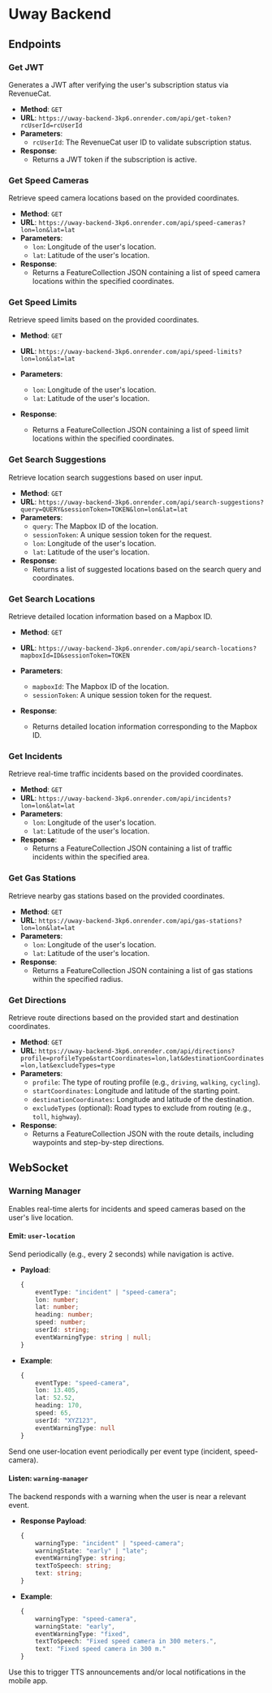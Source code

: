 # Uway Backend

## Endpoints

### Get JWT

Generates a JWT after verifying the user's subscription status via RevenueCat.

-   **Method**: `GET`
-   **URL**: `https://uway-backend-3kp6.onrender.com/api/get-token?rcUserId=rcUserId`
-   **Parameters**:
    -   `rcUserId`: The RevenueCat user ID to validate subscription status.
-   **Response**:
    -   Returns a JWT token if the subscription is active.

### Get Speed Cameras

Retrieve speed camera locations based on the provided coordinates.

-   **Method**: `GET`
-   **URL**: `https://uway-backend-3kp6.onrender.com/api/speed-cameras?lon=lon&lat=lat`
-   **Parameters**:
    -   `lon`: Longitude of the user's location.
    -   `lat`: Latitude of the user's location.
-   **Response**:
    -   Returns a FeatureCollection JSON containing a list of speed camera locations within the specified coordinates.

### Get Speed Limits

Retrieve speed limits based on the provided coordinates.

-   **Method**: `GET`
-   **URL**: `https://uway-backend-3kp6.onrender.com/api/speed-limits?lon=lon&lat=lat`
-   **Parameters**:
    -   `lon`: Longitude of the user's location.
    -   `lat`: Latitude of the user's location.
-   **Response**:

    -   Returns a FeatureCollection JSON containing a list of speed limit locations within the specified coordinates.

### Get Search Suggestions

Retrieve location search suggestions based on user input.

-   **Method**: `GET`
-   **URL**: `https://uway-backend-3kp6.onrender.com/api/search-suggestions?query=QUERY&sessionToken=TOKEN&lon=lon&lat=lat`
-   **Parameters**:
    -   `query`: The Mapbox ID of the location.
    -   `sessionToken`: A unique session token for the request.
    -   `lon`: Longitude of the user's location.
    -   `lat`: Latitude of the user's location.
-   **Response**:
    -   Returns a list of suggested locations based on the search query and coordinates.

### Get Search Locations

Retrieve detailed location information based on a Mapbox ID.

-   **Method**: `GET`
-   **URL**: `https://uway-backend-3kp6.onrender.com/api/search-locations?mapboxId=ID&sessionToken=TOKEN`
-   **Parameters**:
    -   `mapboxId`: The Mapbox ID of the location.
    -   `sessionToken`: A unique session token for the request.
-   **Response**:

    -   Returns detailed location information corresponding to the Mapbox ID.

### Get Incidents

Retrieve real-time traffic incidents based on the provided coordinates.

-   **Method**: `GET`
-   **URL**: `https://uway-backend-3kp6.onrender.com/api/incidents?lon=lon&lat=lat`
-   **Parameters**:
    -   `lon`: Longitude of the user's location.
    -   `lat`: Latitude of the user's location.
-   **Response**:
    -   Returns a FeatureCollection JSON containing a list of traffic incidents within the specified area.

### Get Gas Stations

Retrieve nearby gas stations based on the provided coordinates.

-   **Method**: `GET`
-   **URL**: `https://uway-backend-3kp6.onrender.com/api/gas-stations?lon=lon&lat=lat`
-   **Parameters**:
    -   `lon`: Longitude of the user's location.
    -   `lat`: Latitude of the user's location.
-   **Response**:
    -   Returns a FeatureCollection JSON containing a list of gas stations within the specified radius.

### Get Directions

Retrieve route directions based on the provided start and destination coordinates.

-   **Method**: `GET`
-   **URL**: `https://uway-backend-3kp6.onrender.com/api/directions?profile=profileType&startCoordinates=lon,lat&destinationCoordinates=lon,lat&excludeTypes=type`
-   **Parameters**:
    -   `profile`: The type of routing profile (e.g., `driving`, `walking`, `cycling`).
    -   `startCoordinates`: Longitude and latitude of the starting point.
    -   `destinationCoordinates`: Longitude and latitude of the destination.
    -   `excludeTypes` (optional): Road types to exclude from routing (e.g., `toll`, `highway`).
-   **Response**:
    -   Returns a FeatureCollection JSON with the route details, including waypoints and step-by-step directions.

## WebSocket

### Warning Manager

Enables real-time alerts for incidents and speed cameras based on the user's live location.

#### Emit: `user-location`

Send periodically (e.g., every 2 seconds) while navigation is active.

-   **Payload**:

    ```ts
    {
        eventType: "incident" | "speed-camera";
        lon: number;
        lat: number;
        heading: number;
        speed: number;
        userId: string;
        eventWarningType: string | null;
    }
    ```

-   **Example**:

    ```ts
    {
        eventType: "speed-camera",
        lon: 13.405,
        lat: 52.52,
        heading: 170,
        speed: 65,
        userId: "XYZ123",
        eventWarningType: null
    }
    ```

Send one user-location event periodically per event type (incident, speed-camera).

#### Listen: `warning-manager`

The backend responds with a warning when the user is near a relevant event.

-   **Response Payload**:

    ```ts
    {
        warningType: "incident" | "speed-camera";
        warningState: "early" | "late";
        eventWarningType: string;
        textToSpeech: string;
        text: string;
    }
    ```

-   **Example**:

    ```ts
    {
        warningType: "speed-camera",
        warningState: "early",
        eventWarningType: "fixed",
        textToSpeech: "Fixed speed camera in 300 meters.",
        text: "Fixed speed camera in 300 m."
    }
    ```

Use this to trigger TTS announcements and/or local notifications in the mobile app.
